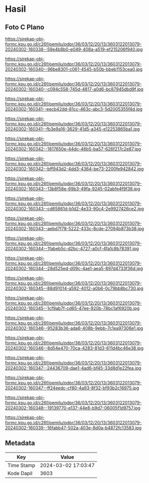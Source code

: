 # Hasil

## Foto C Plano

https://sirekap-obj-formc.kpu.go.id/c26f/pemilu/pdpr/36/03/12/20/13/3603122013079-20240302-160338--59e4b8b0-e049-408a-a519-ef215206f940.jpg

https://sirekap-obj-formc.kpu.go.id/c26f/pemilu/pdpr/36/03/12/20/13/3603122013079-20240302-160340--96be8301-c061-4545-b50b-bbeb1153cea0.jpg

https://sirekap-obj-formc.kpu.go.id/c26f/pemilu/pdpr/36/03/12/20/13/3603122013079-20240302-160340--c094c558-745d-4817-a0d6-bc87945dbd9f.jpg

https://sirekap-obj-formc.kpu.go.id/c26f/pemilu/pdpr/36/03/12/20/13/3603122013079-20240302-160341--eecb42dd-81cc-463c-abc3-5d2005355f4d.jpg

https://sirekap-obj-formc.kpu.go.id/c26f/pemilu/pdpr/36/03/12/20/13/3603122013079-20240302-160341--fb3e9a16-3629-41d5-a345-e12253865ba1.jpg

https://sirekap-obj-formc.kpu.go.id/c26f/pemilu/pdpr/36/03/12/20/13/3603122013079-20240302-160342--1817650e-44dc-46b5-ba57-626f217c2e87.jpg

https://sirekap-obj-formc.kpu.go.id/c26f/pemilu/pdpr/36/03/12/20/13/3603122013079-20240302-160342--bff943d2-4dd3-4364-be73-2200fe942842.jpg

https://sirekap-obj-formc.kpu.go.id/c26f/pemilu/pdpr/36/03/12/20/13/3603122013079-20240302-160343--13b8f58e-69b3-49fa-9245-02abfe4f9f38.jpg

https://sirekap-obj-formc.kpu.go.id/c26f/pemilu/pdpr/36/03/12/20/13/3603122013079-20240302-160343--cd65861d-b1d2-4e33-90c4-2e9927426ce2.jpg

https://sirekap-obj-formc.kpu.go.id/c26f/pemilu/pdpr/36/03/12/20/13/3603122013079-20240302-160343--aebd7f78-5222-433c-8cde-27094b873b38.jpg

https://sirekap-obj-formc.kpu.go.id/c26f/pemilu/pdpr/36/03/12/20/13/3603122013079-20240302-160344--1fabeb5c-d2bc-4727-a0cf-4fa1c8b78391.jpg

https://sirekap-obj-formc.kpu.go.id/c26f/pemilu/pdpr/36/03/12/20/13/3603122013079-20240302-160344--28d525ed-d09c-4ae1-aea5-897d4733f36d.jpg

https://sirekap-obj-formc.kpu.go.id/c26f/pemilu/pdpr/36/03/12/20/13/3603122013079-20240302-160345--88d91014-a592-4012-a0b6-0c79bb8bc730.jpg

https://sirekap-obj-formc.kpu.go.id/c26f/pemilu/pdpr/36/03/12/20/13/3603122013079-20240302-160345--1cf9ab7f-cd65-47ee-920b-78bc1af6920b.jpg

https://sirekap-obj-formc.kpu.go.id/c26f/pemilu/pdpr/36/03/12/20/13/3603122013079-20240302-160346--95283b36-ada6-408b-9ebb-7c1ea97306e1.jpg

https://sirekap-obj-formc.kpu.go.id/c26f/pemilu/pdpr/36/03/12/20/13/3603122013079-20240302-160346--8d54e470-70ca-4283-81d3-611d4bc46e38.jpg

https://sirekap-obj-formc.kpu.go.id/c26f/pemilu/pdpr/36/03/12/20/13/3603122013079-20240302-160347--24436709-dae1-4ad6-bf45-33d8d1e22fea.jpg

https://sirekap-obj-formc.kpu.go.id/c26f/pemilu/pdpr/36/03/12/20/13/3603122013079-20240302-160347--ff24eedc-cf80-4a93-8f32-bf93b2c16975.jpg

https://sirekap-obj-formc.kpu.go.id/c26f/pemilu/pdpr/36/03/12/20/13/3603122013079-20240302-160348--19139770-e137-44e8-b9d7-06005f1d9757.jpg

https://sirekap-obj-formc.kpu.go.id/c26f/pemilu/pdpr/36/03/12/20/13/3603122013079-20240302-160339--16fabb47-502a-403e-8d0a-b4872fc13583.jpg


## Metadata

| Key        | Value               |
| ---------- | ------------------- |
| Time Stamp | 2024-03-02 17:03:47 |
| Kode Dapil | 3603                |



